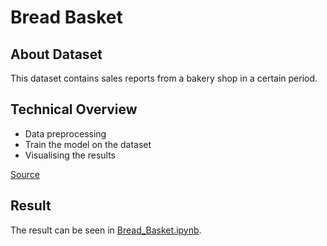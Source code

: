 # Bread Basket

## About Dataset
This dataset contains sales reports from a bakery shop in a certain period.

## Technical Overview
* Data preprocessing
* Train the model on the dataset
* Visualising the results

[Source](https://www.kaggle.com/datasets/mittalvasu95/the-bread-basket)

## Result
The result can be seen in [Bread_Basket.ipynb](https://github.com/mhaffizhhh/Association_Rule/blob/main/bread_basket/Bread_Basket.ipynb).
